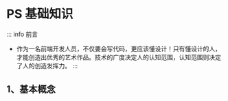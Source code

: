 
# PS 基础知识

::: info 前言
- 作为一名前端开发人员，不仅要会写代码，更应该懂设计！只有懂设计的人，才能创造出优秀的艺术作品。技术的广度决定人的认知范围，认知范围则决定了人的创造发挥力。
:::


## 1、基本概念


